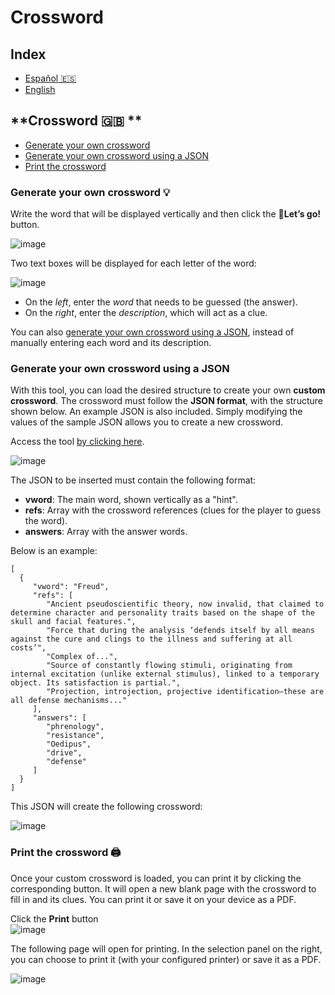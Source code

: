 
# Crossword

## **Index**
- [Español 🇪🇸](#crucigrama-🇪🇸)
- [English](#-crossword)

## **Crossword 🇬🇧 **
- [Generate your own crossword](#generate-your-own-crossword-💡)
- [Generate your own crossword using a JSON](#generate-your-own-crossword-using-a-json)
- [Print the crossword](#print-the-crossword-🖨️)

### **Generate your own crossword** 💡

Write the word that will be displayed vertically and then click the **🚀Let’s go!** button.

![image](https://github.com/user-attachments/assets/98f0cb78-671c-40be-9a90-c68a7f5fdb4d)

Two text boxes will be displayed for each letter of the word:

![image](https://github.com/user-attachments/assets/3caaa2f5-36b9-478e-be74-3a785afb53c3)

- On the _left_, enter the _word_ that needs to be guessed (the answer).
- On the _right_, enter the _description_, which will act as a clue.

You can also [generate your own crossword using a JSON](#generate-your-own-crossword-using-a-json), instead of manually entering each word and its description.

### **Generate your own crossword using a JSON**

With this tool, you can load the desired structure to create your own **custom crossword**. The crossword must follow the **JSON format**, with the structure shown below. An example JSON is also included. Simply modifying the values of the sample JSON allows you to create a new crossword.

Access the tool [by clicking here](https://m0nt4ld0.github.io/crucigrama/).

![image](https://github.com/user-attachments/assets/d6b948e3-97ff-4738-8f10-0515ac57b297)

The JSON to be inserted must contain the following format:

- **vword**: The main word, shown vertically as a "hint".
- **refs**: Array with the crossword references (clues for the player to guess the word).
- **answers**: Array with the answer words.

Below is an example:

```
[
  {
     "vword": "Freud",
     "refs": [
        "Ancient pseudoscientific theory, now invalid, that claimed to determine character and personality traits based on the shape of the skull and facial features.",
        "Force that during the analysis ‘defends itself by all means against the cure and clings to the illness and suffering at all costs’",
        "Complex of...",
        "Source of constantly flowing stimuli, originating from internal excitation (unlike external stimulus), linked to a temporary object. Its satisfaction is partial.",
        "Projection, introjection, projective identification—these are all defense mechanisms..."
     ],
     "answers": [
        "phrenology",
        "resistance",
        "Oedipus",
        "drive",
        "defense"       
     ]
  }
]
```

This JSON will create the following crossword:

![image](https://github.com/user-attachments/assets/c9478e37-1f0a-4a0e-9260-5c45e713d6e3)

### **Print the crossword** 🖨️
Once your custom crossword is loaded, you can print it by clicking the corresponding button. It will open a new blank page with the crossword to fill in and its clues. You can print it or save it on your device as a PDF.

Click the **Print** button  
![image](https://github.com/user-attachments/assets/e7f20174-c0e0-4fe5-b842-3612a6768fd7)

The following page will open for printing. In the selection panel on the right, you can choose to print it (with your configured printer) or save it as a PDF.

![image](https://github.com/user-attachments/assets/12a88238-b609-42be-a203-69f1f96f4de0)
